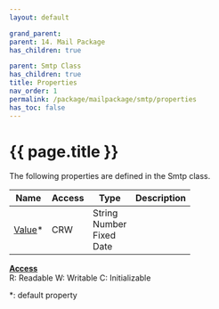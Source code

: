 ```yaml
---
layout: default

grand_parent: 
parent: 14. Mail Package
has_children: true

parent: Smtp Class
has_children: true
title: Properties
nav_order: 1
permalink: /package/mailpackage/smtp/properties
has_toc: false
---
```

# {{ page.title }}

The following properties are defined in the Smtp class.

|Name       | Access | Type   | Description |
|----------	|--------|--------|-------------|
| [Value](/package/mailpackage/smtp/properties/value)* | CRW | String<br>Number<br>Fixed<br>Date | |

<u><b>Access</b></u><br>
R: Readable
W: Writable
C: Initializable

*: default property